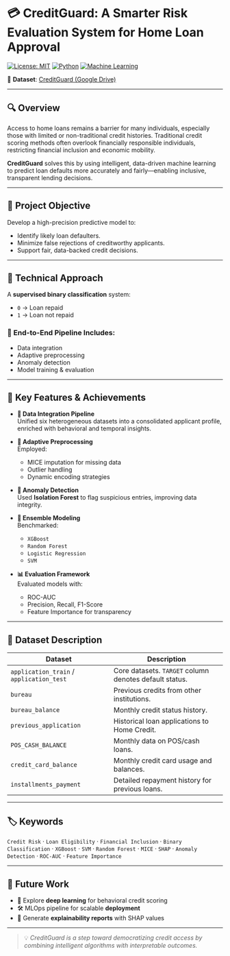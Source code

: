 # 💳 CreditGuard: A Smarter Risk Evaluation System for Home Loan Approval

[![License: MIT](https://img.shields.io/badge/License-MIT-yellow.svg)](#)
[![Python](https://img.shields.io/badge/Python-3.8%2B-blue.svg)](#)
[![Machine Learning](https://img.shields.io/badge/ML-Binary_Classification-brightgreen.svg)](#)

🔗 **Dataset**: [CreditGuard (Google Drive)](https://drive.google.com/drive/folders/1gRrQt18iVD2EkYrz2xGfut7kUltN_5Ej)

---

## 🔍 Overview

Access to home loans remains a barrier for many individuals, especially those with limited or non-traditional credit histories. Traditional credit scoring methods often overlook financially responsible individuals, restricting financial inclusion and economic mobility.

**CreditGuard** solves this by using intelligent, data-driven machine learning to predict loan defaults more accurately and fairly—enabling inclusive, transparent lending decisions.

---

## 🎯 Project Objective

Develop a high-precision predictive model to:
- Identify likely loan defaulters.
- Minimize false rejections of creditworthy applicants.
- Support fair, data-backed credit decisions.

---

## 🧠 Technical Approach

A **supervised binary classification** system:
- `0` → Loan repaid
- `1` → Loan not repaid

### 🔧 End-to-End Pipeline Includes:
- Data integration
- Adaptive preprocessing
- Anomaly detection
- Model training & evaluation

---

## 🧩 Key Features & Achievements

- **🔗 Data Integration Pipeline**  
  Unified six heterogeneous datasets into a consolidated applicant profile, enriched with behavioral and temporal insights.

- **🧽 Adaptive Preprocessing**  
  Employed:
  - MICE imputation for missing data
  - Outlier handling
  - Dynamic encoding strategies

- **🚩 Anomaly Detection**  
  Used **Isolation Forest** to flag suspicious entries, improving data integrity.

- **🧠 Ensemble Modeling**  
  Benchmarked:
  - `XGBoost`
  - `Random Forest`
  - `Logistic Regression`
  - `SVM`

- **📊 Evaluation Framework**  
  Evaluated models with:
  - ROC-AUC
  - Precision, Recall, F1-Score
  - Feature Importance for transparency

---

## 📁 Dataset Description

| Dataset | Description |
|--------|-------------|
| `application_train` / `application_test` | Core datasets. `TARGET` column denotes default status. |
| `bureau` | Previous credits from other institutions. |
| `bureau_balance` | Monthly credit status history. |
| `previous_application` | Historical loan applications to Home Credit. |
| `POS_CASH_BALANCE` | Monthly data on POS/cash loans. |
| `credit_card_balance` | Monthly credit card usage and balances. |
| `installments_payment` | Detailed repayment history for previous loans. |

---

## 🏷️ Keywords

`Credit Risk` · `Loan Eligibility` · `Financial Inclusion` · `Binary Classification` · `XGBoost` · `SVM` · `Random Forest` · `MICE` · `SHAP` · `Anomaly Detection` · `ROC-AUC` · `Feature Importance`

---

## 🚀 Future Work

- 🧪 Explore **deep learning** for behavioral credit scoring  
- 🛠️ MLOps pipeline for scalable **deployment**  
- 📜 Generate **explainability reports** with SHAP values

---

> 💡 *CreditGuard is a step toward democratizing credit access by combining intelligent algorithms with interpretable outcomes.*
